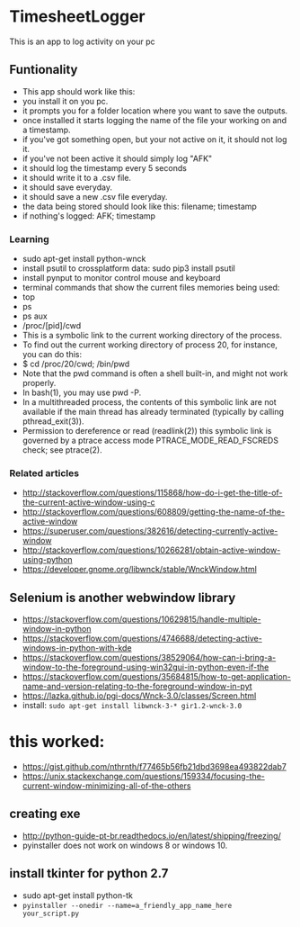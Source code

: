 # TimesheetLogger
This is an app to log activity on your pc

## Funtionality
* This app should work like this:
* you install it on you pc.
* it prompts you for a folder location where you want to save the outputs.
* once installed it starts logging the name of the file your working on and a timestamp.
* if you've got something open, but your not active on it, it should not log it.
* if you've not been active it should simply log "AFK"
* it should log the timestamp every 5 seconds
* it should write it to a .csv file.
* it should save everyday.
* it should save a new .csv file everyday.
* the data being stored should look like this: filename; timestamp
* if nothing's logged: AFK; timestamp

### Learning
* sudo apt-get install python-wnck
* install psutil to crossplatform data: sudo pip3 install psutil
* install pynput to monitor control mouse and keyboard
* terminal commands that show the current files memories being used:
* top
* ps
* ps aux
* /proc/[pid]/cwd
* This is a symbolic link to the current working directory of the process.
* To find out the current working directory of process 20, for instance, you can do this:
* $ cd /proc/20/cwd; /bin/pwd
* Note that the pwd command is often a shell built-in, and might not work properly.  
* In bash(1), you may use pwd -P.
* In a multithreaded process, the contents of this symbolic link are not available if the main thread has already terminated (typically by calling pthread_exit(3)).
* Permission to dereference or read (readlink(2)) this symbolic link is governed by a ptrace access mode PTRACE_MODE_READ_FSCREDS check; see ptrace(2).
### Related articles
* http://stackoverflow.com/questions/115868/how-do-i-get-the-title-of-the-current-active-window-using-c
* http://stackoverflow.com/questions/608809/getting-the-name-of-the-active-window
* https://superuser.com/questions/382616/detecting-currently-active-window
* http://stackoverflow.com/questions/10266281/obtain-active-window-using-python
* https://developer.gnome.org/libwnck/stable/WnckWindow.html

## Selenium is another webwindow library
* https://stackoverflow.com/questions/10629815/handle-multiple-window-in-python
* https://stackoverflow.com/questions/4746688/detecting-active-windows-in-python-with-kde
* https://stackoverflow.com/questions/38529064/how-can-i-bring-a-window-to-the-foreground-using-win32gui-in-python-even-if-the
* https://stackoverflow.com/questions/35684815/how-to-get-application-name-and-version-relating-to-the-foreground-window-in-pyt
* https://lazka.github.io/pgi-docs/Wnck-3.0/classes/Screen.html
* install: `sudo apt-get install libwnck-3-* gir1.2-wnck-3.0`

# this worked:
* https://gist.github.com/nthrnth/f77465b56fb21dbd3698ea493822dab7
* https://unix.stackexchange.com/questions/159334/focusing-the-current-window-minimizing-all-of-the-others

## creating exe
* http://python-guide-pt-br.readthedocs.io/en/latest/shipping/freezing/
* pyinstaller does not work on windows 8 or windows 10.

## install tkinter for python 2.7
* sudo apt-get install python-tk
* `pyinstaller --onedir --name=a_friendly_app_name_here   your_script.py`
